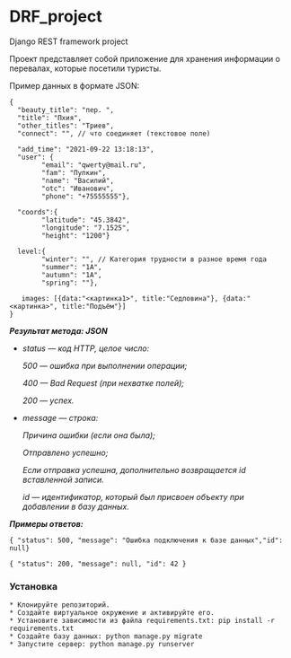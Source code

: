 # DRF_project
Django REST framework project

Проект представляет собой приложение для хранения информации о перевалах, которые посетили туристы.

Пример данных в формате JSON:
```
{
  "beauty_title": "пер. ",
  "title": "Пхия",
  "other_titles": "Триев",
  "connect": "", // что соединяет (текстовое поле)
 
  "add_time": "2021-09-22 13:18:13",
  "user": {
        "email": "qwerty@mail.ru",
        "fam": "Пупкин",
        "name": "Василий",
        "otc": "Иванович",
        "phone": "+75555555"}, 

  "coords":{
        "latitude": "45.3842",
        "longitude": "7.1525",
        "height": "1200"}
 
  level:{
        "winter": "", // Категория трудности в разное время года
        "summer": "1А",
        "autumn": "1А",
        "spring": ""},
 
   images: [{data:"<картинка1>", title:"Седловина"}, {data:"<картинка>", title:"Подъём"}]
}
```

***Результат метода: JSON***

+ *status — код HTTP, целое число:*
 
    *500 — ошибка при выполнении операции;*
    
    *400 — Bad Request (при нехватке полей);*
    
    *200 — успех.*
    
+ *message — строка:*

   *Причина ошибки (если она была);*
    
    *Отправлено успешно;*
    
    *Если отправка успешна, дополнительно возвращается id вставленной записи.*
    
    *id — идентификатор, который был присвоен объекту при добавлении в базу данных.*
    
    
***Примеры ответов:***

`{ "status": 500, "message": "Ошибка подключения к базе данных","id": null}`

`{ "status": 200, "message": null, "id": 42 }`

### Установка
    * Клонируйте репозиторий.
    * Создайте виртуальное окружение и активируйте его.
    * Установите зависимости из файла requirements.txt: pip install -r requirements.txt
    * Создайте базу данных: python manage.py migrate
    * Запустите сервер: python manage.py runserver
